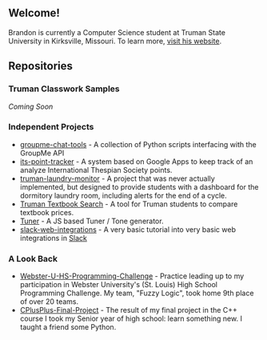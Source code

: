 ## Welcome!
Brandon is currently a Computer Science student at Truman State University in Kirksville, Missouri. To learn more, [visit his website](https://brandoningli.com).

## Repositories

### Truman Classwork Samples
*Coming Soon*
### Independent Projects
+ [groupme-chat-tools](https://github.com/mrbmi513/groupme-chat-tools) - A collection of Python scripts interfacing with the GroupMe API
+ [its-point-tracker](https://mrbmi513.github.io/its-point-tracker) - A system based on Google Apps to keep track of an analyze International Thespian Society points.  
+ [truman-laundry-monitor](https://github.com/mrbmi513/truman-laundry-monitor) - A project that was never actually implemented, but designed to provide students with a dashboard for the dormitory laundry room, including alerts for the end of a cycle.
+ [Truman Textbook Search](https://mrbmi513.github.io/booksearch) - A tool for Truman students to compare textbook prices.
+ [Tuner](https://mrbmi513.github.io/tuner) - A JS based Tuner / Tone generator.
+ [slack-web-integrations](https://mrbmi513.github.io/slack-web-integrations/) - A very basic tutorial into very basic web integrations in [Slack](https://slack.com/)

### A Look Back
+ [Webster-U-HS-Programming-Challenge](https://github.com/mrbmi513/Webster-U-HS-Programming-Challenge) - Practice leading up to my participation in Webster University's (St. Louis) High School Programming Challenge. My team, "Fuzzy Logic", took home 9th place of over 20 teams.
+ [CPlusPlus-Final-Project](https://github.com/mrbmi513/CPlusPlus-Final-Project) - The result of my final project in the C++ course I took my Senior year of high school: learn something new. I taught a friend some Python.
